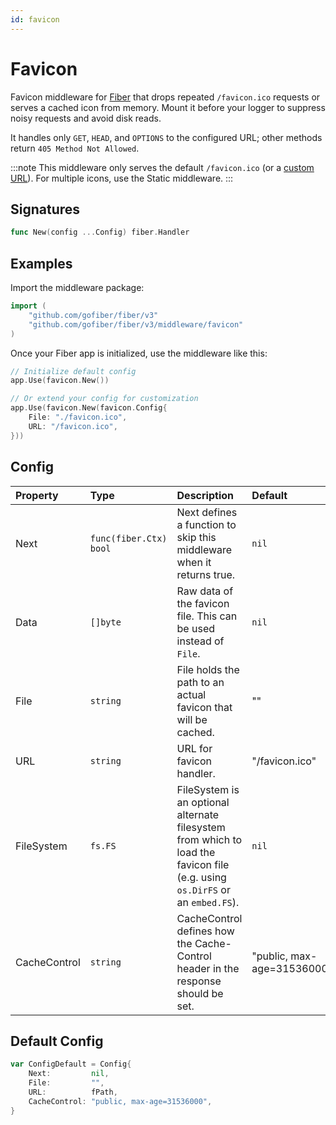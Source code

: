 ```yaml
---
id: favicon
---
```


# Favicon

Favicon middleware for [Fiber](https://github.com/gofiber/fiber) that drops repeated `/favicon.ico` requests or serves a cached icon from memory. Mount it before your logger to suppress noisy requests and avoid disk reads.

It handles only `GET`, `HEAD`, and `OPTIONS` to the configured URL; other methods return `405 Method Not Allowed`.

:::note
This middleware only serves the default `/favicon.ico` (or a [custom URL](#config)). For multiple icons, use the Static middleware.
:::

## Signatures

```go
func New(config ...Config) fiber.Handler
```

## Examples

Import the middleware package:

```go
import (
    "github.com/gofiber/fiber/v3"
    "github.com/gofiber/fiber/v3/middleware/favicon"
)
```

Once your Fiber app is initialized, use the middleware like this:

```go
// Initialize default config
app.Use(favicon.New())

// Or extend your config for customization
app.Use(favicon.New(favicon.Config{
    File: "./favicon.ico",
    URL: "/favicon.ico",
}))
```

## Config

| Property     | Type                    | Description                                                                      | Default                    |
|:-------------|:------------------------|:---------------------------------------------------------------------------------|:---------------------------|
| Next         | `func(fiber.Ctx) bool` | Next defines a function to skip this middleware when it returns true.              | `nil`                      |
| Data         | `[]byte`                | Raw data of the favicon file. This can be used instead of `File`.                | `nil`                      |
| File         | `string`                | File holds the path to an actual favicon that will be cached.                    | ""                         |
| URL          | `string`                | URL for favicon handler.                                                         | "/favicon.ico"             |
| FileSystem   | `fs.FS`                 | FileSystem is an optional alternate filesystem from which to load the favicon file (e.g. using `os.DirFS` or an `embed.FS`). | `nil`                      |
| CacheControl | `string`                | CacheControl defines how the Cache-Control header in the response should be set. | "public, max-age=31536000" |

## Default Config

```go
var ConfigDefault = Config{
    Next:         nil,
    File:         "",
    URL:          fPath,
    CacheControl: "public, max-age=31536000",
}
```
